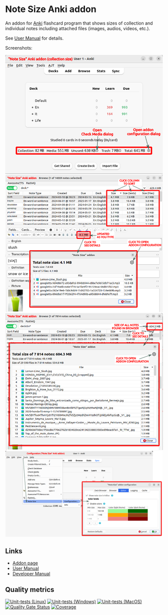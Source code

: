 # Note Size Anki addon

An addon for [Anki](https://apps.ankiweb.net) flashcard program 
that shows sizes of collection and individual notes including attached files (images, audios, videos, etc.).

See [User Manual](docs/user-manual.md) for details.

Screenshots:

![](https://raw.githubusercontent.com/Aleks-Ya/note-size-anki-addon/main/docs/images/collection-size.png)
![](https://raw.githubusercontent.com/Aleks-Ya/note-size-anki-addon/main/docs/images/edit-note.png)
![](https://raw.githubusercontent.com/Aleks-Ya/note-size-anki-addon/main/docs/images/notes-size.png)
![](https://raw.githubusercontent.com/Aleks-Ya/note-size-anki-addon/main/docs/images/open-config.png)

## Links

- [Addon page](https://ankiweb.net/shared/info/1188705668)
- [User Manual](docs/user-manual.md)
- [Developer Manual](docs/developer-manual.md)

## Quality metrics

[![Unit-tests (Linux)](https://github.com/Aleks-Ya/note-size-anki-addon/actions/workflows/unit-tests-linux.yml/badge.svg)](https://github.com/Aleks-Ya/note-size-anki-addon/actions/workflows/unit-tests-linux.yml)
[![Unit-tests (Windows)](https://github.com/Aleks-Ya/note-size-anki-addon/actions/workflows/unit-tests-windows.yml/badge.svg)](https://github.com/Aleks-Ya/note-size-anki-addon/actions/workflows/unit-tests-windows.yml)
[![Unit-tests (MacOS)](https://github.com/Aleks-Ya/note-size-anki-addon/actions/workflows/unit-tests-mac.yml/badge.svg)](https://github.com/Aleks-Ya/note-size-anki-addon/actions/workflows/unit-tests-mac.yml)
[![Quality Gate Status](https://sonarcloud.io/api/project_badges/measure?project=Aleks-Ya_note-size-anki-addon&metric=alert_status)](https://sonarcloud.io/summary/new_code?id=Aleks-Ya_note-size-anki-addon)
[![Coverage](https://sonarcloud.io/api/project_badges/measure?project=Aleks-Ya_note-size-anki-addon&metric=coverage)](https://sonarcloud.io/summary/new_code?id=Aleks-Ya_note-size-anki-addon)
